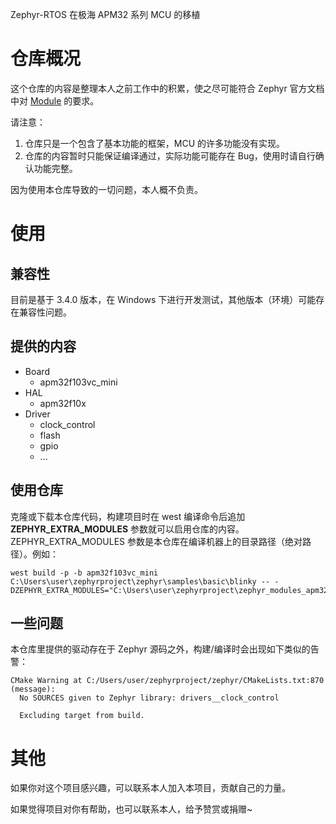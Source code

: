 Zephyr-RTOS 在极海 APM32 系列 MCU 的移植

# 仓库概况

这个仓库的内容是整理本人之前工作中的积累，使之尽可能符合 Zephyr 官方文档中对 [Module](https://docs.zephyrproject.org/3.4.0/develop/modules.html) 的要求。

请注意：
1. 仓库只是一个包含了基本功能的框架，MCU 的许多功能没有实现。 
2. 仓库的内容暂时只能保证编译通过，实际功能可能存在 Bug，使用时请自行确认功能完整。

因为使用本仓库导致的一切问题，本人概不负责。

# 使用

## 兼容性

目前是基于 3.4.0 版本，在 Windows 下进行开发测试，其他版本（环境）可能存在兼容性问题。

## 提供的内容
- Board
  - apm32f103vc_mini
- HAL
  - apm32f10x
- Driver
  - clock_control
  - flash
  - gpio
  - ...

## 使用仓库

克隆或下载本仓库代码，构建项目时在 west 编译命令后追加 **ZEPHYR_EXTRA_MODULES** 参数就可以启用仓库的内容。ZEPHYR_EXTRA_MODULES 参数是本仓库在编译机器上的目录路径（绝对路径）。例如：

```
west build -p -b apm32f103vc_mini C:\Users\user\zephyrproject\zephyr\samples\basic\blinky -- -DZEPHYR_EXTRA_MODULES="C:\Users\user\zephyrproject\zephyr_modules_apm32"
```

## 一些问题

本仓库里提供的驱动存在于 Zephyr 源码之外，构建/编译时会出现如下类似的告警：
```
CMake Warning at C:/Users/user/zephyrproject/zephyr/CMakeLists.txt:870 (message):
  No SOURCES given to Zephyr library: drivers__clock_control

  Excluding target from build.
```

# 其他

如果你对这个项目感兴趣，可以联系本人加入本项目，贡献自己的力量。

如果觉得项目对你有帮助，也可以联系本人，给予赞赏或捐赠~

